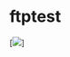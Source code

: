 # ftptest
[<img src="https://sentsent63-gmail.visualstudio.com/_apis/public/build/definitions/b2822f03-3b3a-465b-9767-26de2cc089d2/2/badge">]
